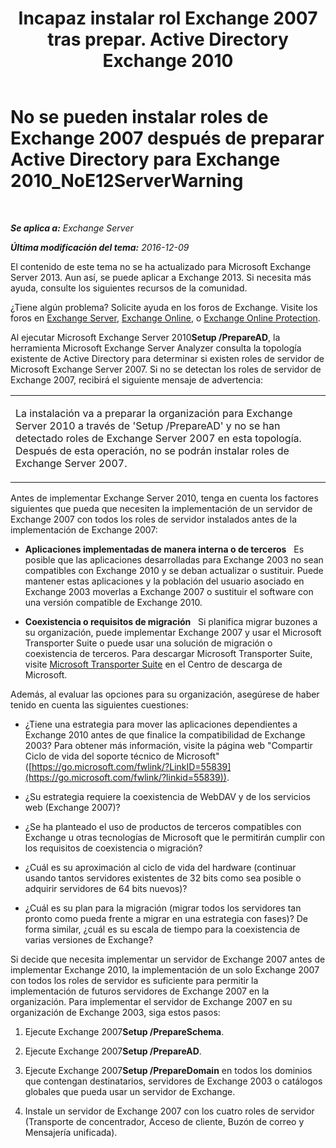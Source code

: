 ﻿---
title: 'Incapaz instalar rol Exchange 2007 tras prepar. Active Directory Exchange 2010'
TOCTitle: No se pueden instalar roles de Exchange 2007 después de preparar Active Directory para Exchange 2010_NoE12ServerWarning
ms:assetid: 4e579f69-0de9-421c-ba31-4e63a25e6a45
ms:mtpsurl: https://technet.microsoft.com/es-es/library/ms.exch.setupreadiness.noe12serverwarning(v=EXCHG.150)
ms:contentKeyID: 48268112
ms.date: 04/23/2018
mtps_version: v=EXCHG.150
ms.translationtype: HT
---

# No se pueden instalar roles de Exchange 2007 después de preparar Active Directory para Exchange 2010\_NoE12ServerWarning

 

_**Se aplica a:** Exchange Server_

_**Última modificación del tema:** 2016-12-09_

El contenido de este tema no se ha actualizado para Microsoft Exchange Server 2013. Aun así, se puede aplicar a Exchange 2013. Si necesita más ayuda, consulte los siguientes recursos de la comunidad.

¿Tiene algún problema? Solicite ayuda en los foros de Exchange. Visite los foros en [Exchange Server](https://go.microsoft.com/fwlink/p/?linkid=60612), [Exchange Online](https://go.microsoft.com/fwlink/p/?linkid=267542), o [Exchange Online Protection](https://go.microsoft.com/fwlink/p/?linkid=285351).

Al ejecutar Microsoft Exchange Server 2010**Setup /PrepareAD**, la herramienta Microsoft Exchange Server Analyzer consulta la topología existente de Active Directory para determinar si existen roles de servidor de Microsoft Exchange Server 2007. Si no se detectan los roles de servidor de Exchange 2007, recibirá el siguiente mensaje de advertencia:


<table>
<colgroup>
<col style="width: 100%" />
</colgroup>
<tbody>
<tr class="odd">
<td><p>La instalación va a preparar la organización para Exchange Server 2010 a través de 'Setup /PrepareAD' y no se han detectado roles de Exchange Server 2007 en esta topología. Después de esta operación, no se podrán instalar roles de Exchange Server 2007.</p></td>
</tr>
</tbody>
</table>


Antes de implementar Exchange Server 2010, tenga en cuenta los factores siguientes que pueda que necesiten la implementación de un servidor de Exchange 2007 con todos los roles de servidor instalados antes de la implementación de Exchange 2007:

  - **Aplicaciones implementadas de manera interna o de terceros**   Es posible que las aplicaciones desarrolladas para Exchange 2003 no sean compatibles con Exchange 2010 y se deban actualizar o sustituir. Puede mantener estas aplicaciones y la población del usuario asociado en Exchange 2003 moverlas a Exchange 2007 o sustituir el software con una versión compatible de Exchange 2010.

  - **Coexistencia o requisitos de migración**   Si planifica migrar buzones a su organización, puede implementar Exchange 2007 y usar el Microsoft Transporter Suite o puede usar una solución de migración o coexistencia de terceros. Para descargar Microsoft Transporter Suite, visite [Microsoft Transporter Suite](http://go.microsoft.com/fwlink/?linkid=82688) en el Centro de descarga de Microsoft.

Además, al evaluar las opciones para su organización, asegúrese de haber tenido en cuenta las siguientes cuestiones:

  - ¿Tiene una estrategia para mover las aplicaciones dependientes a Exchange 2010 antes de que finalice la compatibilidad de Exchange 2003? Para obtener más información, visite la página web "Compartir Ciclo de vida del soporte técnico de Microsoft" ([https://go.microsoft.com/fwlink/?LinkID=55839](https://go.microsoft.com/fwlink/?linkid=55839)).

  - ¿Su estrategia requiere la coexistencia de WebDAV y de los servicios web (Exchange 2007)?

  - ¿Se ha planteado el uso de productos de terceros compatibles con Exchange u otras tecnologías de Microsoft que le permitirán cumplir con los requisitos de coexistencia o migración?

  - ¿Cuál es su aproximación al ciclo de vida del hardware (continuar usando tantos servidores existentes de 32 bits como sea posible o adquirir servidores de 64 bits nuevos)?

  - ¿Cuál es su plan para la migración (migrar todos los servidores tan pronto como pueda frente a migrar en una estrategia con fases)? De forma similar, ¿cuál es su escala de tiempo para la coexistencia de varias versiones de Exchange?

Si decide que necesita implementar un servidor de Exchange 2007 antes de implementar Exchange 2010, la implementación de un solo Exchange 2007 con todos los roles de servidor es suficiente para permitir la implementación de futuros servidores de Exchange 2007 en la organización. Para implementar el servidor de Exchange 2007 en su organización de Exchange 2003, siga estos pasos:

1.  Ejecute Exchange 2007**Setup /PrepareSchema**.

2.  Ejecute Exchange 2007**Setup /PrepareAD**.

3.  Ejecute Exchange 2007**Setup /PrepareDomain** en todos los dominios que contengan destinatarios, servidores de Exchange 2003 o catálogos globales que pueda usar un servidor de Exchange.

4.  Instale un servidor de Exchange 2007 con los cuatro roles de servidor (Transporte de concentrador, Acceso de cliente, Buzón de correo y Mensajería unificada).

